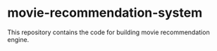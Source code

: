 # movie-recommendation-system
This repository contains the code for building movie recommendation engine.
